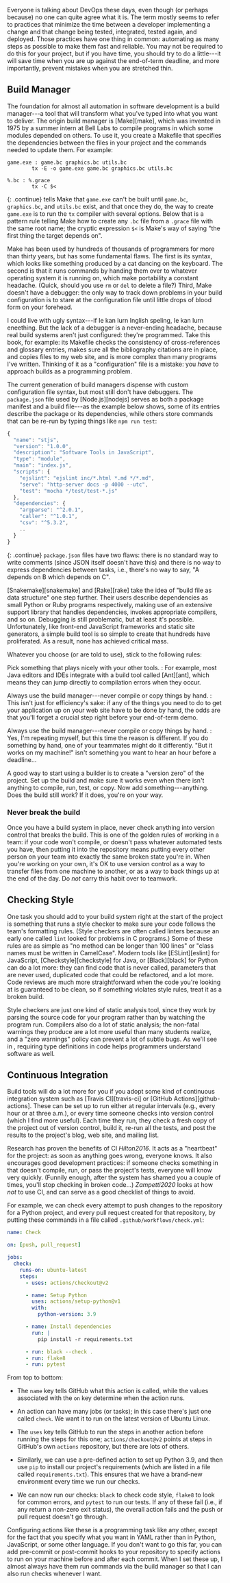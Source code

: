 ---
---

Everyone is talking about <span g="devops">DevOps</span> these days, even though
(or perhaps because) no one can quite agree what it is.  The term mostly seems
to refer to practices that minimize the time between a developer implementing a
change and that change being tested, integrated, tested again, and deployed.
Those practices have one thing in common: automating as many steps as possible
to make them fast and reliable.  You may not be required to do this for your
project, but if you have time, you should try to do a little---it will save time
when you are up against the end-of-term deadline, and more importantly, prevent
mistakes when you are stretched thin.

## Build Manager

The foundation for almost all automation in software development is a <span
g="build_manager">build manager</span>---a tool that will transform what you've
typed into what you want to deliver. The origin build manager is [Make][make],
which was invented in 1975 by a summer intern at Bell Labs to compile programs
in which some modules depended on others. To use it, you create a Makefile that
specifies the dependencies between the files in your project and the commands
needed to update them. For example:

```make
game.exe : game.bc graphics.bc utils.bc
        tx -E -o game.exe game.bc graphics.bc utils.bc

%.bc : %.grace
        tx -C $<
```

{: .continue}
tells Make that `game.exe` can't be built until `game.bc`, `graphics.bc`, and
`utils.bc` exist, and that once they do, the way to create `game.exe` is to run
the `tx` compiler with several options.  Below that is a <span
g="pattern_rule">pattern rule</span> telling Make how to create any `.bc` file
from a `.grace` file with the same root name; the cryptic expression `$<` is
Make's way of saying "the first thing the target depends on".

Make has been used by hundreds of thousands of programmers for more than thirty
years, but has some fundamental flaws. The first is its syntax, which looks like
something produced by a cat dancing on the keyboard. The second is that it runs
commands by handing them over to whatever operating system it is running on,
which make portability a constant headache. (Quick, should you use `rm` or `del`
to delete a file?) Third, Make doesn't have a debugger: the only way to track
down problems in your build configuration is to stare at the configuration file
until little drops of blood form on your forehead.

I could live with ugly syntax---if Ie kan lurn Inglish speling, Ie kan lurn
eneething. But the lack of a debugger is a never-ending headache, because real
build systems aren't just configured: they're programmed. Take this book, for
example: its Makefile checks the consistency of cross-references and glossary
entries, makes sure all the bibliography citations are in place, and copies
files to my web site, and is more complex than many programs I've
written. Thinking of it as a "configuration" file is a mistake: you *have* to
approach builds as a programming problem.

The current generation of build managers dispense with custom configuration file
syntax, but most still don't have debuggers. The `package.json` file used by
[Node.js][nodejs] serves as both a <span g="package_manifest">package
manifest</g> and a build file---as the example below shows, some of its entries
describe the package or its dependencies, while others store commands that can
be re-run by typing things like `npm run test`:

```js
{
  "name": "stjs",
  "version": "1.0.0",
  "description": "Software Tools in JavaScript",
  "type": "module",
  "main": "index.js",
  "scripts": {
    "ejslint": "ejslint inc/*.html *.md */*.md",
    "serve": "http-server docs -p 4000 --utc",
    "test": "mocha */test/test-*.js"
  },
  "dependencies": {
    "argparse": "^2.0.1",
    "caller": "^1.0.1",
    "csv": "^5.3.2",
    ..
  }
}
```

{: .continue}
`package.json` files have two flaws: there is no standard way to write comments
(since <span g="json">JSON</span> itself doesn't have this) and there is no way
to express dependencies between tasks, i.e., there's no way to say, "A depends
on B which depends on C".

[Snakemake][snakemake] and [Rake][rake] take the idea of "build file as data
structure" one step further. Their users describe dependencies as small Python
or Ruby programs respectively, making use of an extensive support library that
handles dependencies, invokes appropriate compilers, and so on.  Debugging is
still problematic, but at least it's possible. Unfortunately, like front-end
JavaScript frameworks and static site generators, a simple build tool is so
simple to create that hundreds have proliferated. As a result, none has achieved
<span g="critical_mass">critical mass</span>.

Whatever you choose (or are told to use), stick to the following rules:

Pick something that plays nicely with your other tools.
:   For example, most Java editors and IDEs integrate with a build tool called
    [Ant][ant], which means they can jump directly to compilation errors when
    they occur.

Always use the build manager---never compile or copy things by hand.
:   This isn't just for efficiency's sake: if any of the things you need to do
    to get your application up on your web site have to be done by hand, the
    odds are that you'll forget a crucial step right before your end-of-term
    demo.

Always use the build manager---never compile or copy things by hand.
:   Yes, I'm repeating myself, but this time the reason is different. If you do
    something by hand, one of your teammates might do it differently.  "But it
    works on my machine!" isn't something you want to hear an hour before a
    deadline…

A good way to start using a builder is to create a "version zero" of the
project. Set up the build and make sure it works even when there isn't anything
to compile, run, test, or copy. Now add something---anything.  Does the build
still work? If it does, you're on your way.

<div class="callout" markdown="1">

### Never break the build

Once you have a build system in place, never check anything into version control
that breaks the build. This is one of the golden rules of working in a team: if
your code won't compile, or doesn't pass whatever automated tests you have, then
putting it into the repository means putting every other person on your team
into exactly the same broken state you're in. When you're working on your own,
it's OK to use version control as a way to transfer files from one machine to
another, or as a way to back things up at the end of the day. Do *not* carry
this habit over to teamwork.

</div>

## Checking Style

One task you should add to your build system right at the start of the project
is something that runs a <span g="style_checker">style checker</span> to make
sure your code follows the team's formatting rules.  (Style checkers are often
called <span g="linter">linters</span> because an early one called `lint` looked
for problems in C programs.)  Some of these rules are as simple as "no method
can be longer than 100 lines" or "class names must be written in CamelCase".
Modern tools like [ESLint][eslint] for JavaScript, [Checkstyle][checkstyle] for
Java, or [Black][black] for Python can do a lot more: they can find code that is
never called, parameters that are never used, duplicated code that could be
refactored, and a lot more.  Code reviews are much more straightforward when the
code you're looking at is guaranteed to be clean, so if something violates style
rules, treat it as a broken build.

Style checkers are just one kind of <span g="static_analysis">static
analysis</span> tool, since they work by parsing the source code for your
program rather than by watching the program run. Compilers also do a lot of
static analysis; the non-fatal warnings they produce are a lot more useful than
many students realize, and a "zero warnings" policy can prevent a lot of subtle
bugs.  As we'll see in <span x="research"/>, requiring type definitions in
code helps programmers understand software as well.

## Continuous Integration

Build tools will do a lot more for you if you adopt some kind of <span
g="ci">continuous integration</span> system such as [Travis CI][travis-ci] or
[GitHub Actions][github-actions].  These can be set up to run either at regular
intervals (e.g., every hour or at three a.m.), or every time someone checks into
version control (which I find more useful). Each time they run, they check a
fresh copy of the project out of version control, build it, re-run all the
tests, and post the results to the project's blog, web site, and mailing list.

Research has proven the benefits of CI <cite>Hilton2016</cite>.  It acts as a
"heartbeat" for the project: as soon as anything goes wrong, everyone knows. It
also encourages good development practices: if someone checks something in that
doesn't compile, run, or pass the project's tests, everyone will know very
quickly. (Funnily enough, after the system has shamed you a couple of times,
you'll stop checking in broken code…) <cite>Zampetti2020</cite> looks at how
*not* to use CI, and can serve as a good checklist of things to avoid.

For example, we can check every attempt to push changes to the repository for a
Python project, and every pull request created for that repository, by putting
these commands in a file called `.github/workflows/check.yml`:

```yaml
name: Check

on: [push, pull_request]

jobs:
  check:
    runs-on: ubuntu-latest
    steps:
      - uses: actions/checkout@v2

      - name: Setup Python
        uses: actions/setup-python@v1
        with:
          python-version: 3.9

      - name: Install dependencies
        run: |
          pip install -r requirements.txt

      - run: black --check .
      - run: flake8
      - run: pytest
```

From top to bottom:

-   The `name` key tells GitHub what this action is called, while the values
    associated with the `on` key determine when the action runs.

-   An action can have many jobs (or tasks); in this case there's just one called
    `check`.  We want it to run on the latest version of Ubuntu Linux.

-   The `uses` key tells GitHub to run the steps in another action before
    running the steps for this one; `actions/checkout@v2` points at steps in
    GitHub's own `actions` repository, but there are lots of others.

-   Similarly, we can use a pre-defined action to set up Python 3.9, and then
    use `pip` to install our project's requirements (which are listed in a file
    called `requirements.txt`). This ensures that we have a brand-new
    environment every time we run our checks.

-   We can now run our checks: `black` to check code style, `flake8` to look for
    common errors, and `pytest` to run our tests. If any of these fail (i.e., if
    any return a non-zero exit status), the overall action fails and the push or
    pull request doesn't go through.

Configuring actions like these is a programming task like any other, except for
the fact that you specify what you want in YAML rather than in Python,
JavaScript, or some other language.  If you don't want to go this far, you can
add <span g="pre_commit_hook">pre-commit</span> or <span
g="post_commit_hook">post-commit hooks</span> to your repository to specify
actions to run on your machine before and after each commit. When I set these
up, I almost always have them run commands via the build manager so that I can
also run checks whenever I want.
